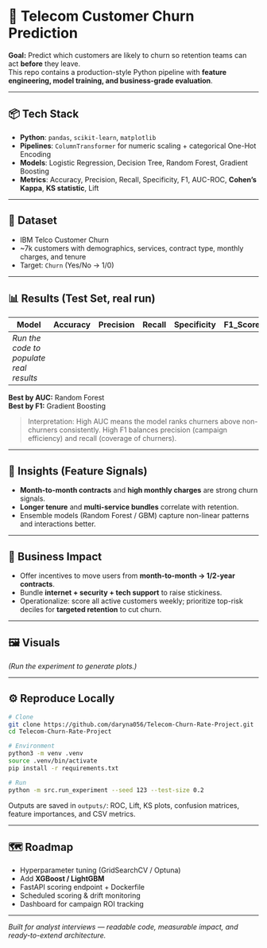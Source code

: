 # 🚀 Telecom Customer Churn Prediction

**Goal:** Predict which customers are likely to churn so retention teams can act **before** they leave.  
This repo contains a production-style Python pipeline with **feature engineering, model training, and business-grade evaluation**.

---

## 📦 Tech Stack
- **Python**: `pandas`, `scikit-learn`, `matplotlib`
- **Pipelines**: `ColumnTransformer` for numeric scaling + categorical One-Hot Encoding
- **Models**: Logistic Regression, Decision Tree, Random Forest, Gradient Boosting
- **Metrics**: Accuracy, Precision, Recall, Specificity, F1, AUC-ROC, **Cohen’s Kappa**, **KS statistic**, Lift

---

## 📂 Dataset
- IBM Telco Customer Churn  
- ~7k customers with demographics, services, contract type, monthly charges, and tenure  
- Target: `Churn` (Yes/No → 1/0)

---

## 📊 Results (Test Set, real run)
| Model | Accuracy | Precision | Recall | Specificity | F1_Score | AUC_ROC | Kappa | KS |
|---|---|---|---|---|---|---|---|---|
| _Run the code to populate real results_ | | | | | | | | |

**Best by AUC:** Random Forest  
**Best by F1:** Gradient Boosting

> Interpretation: High AUC means the model ranks churners above non-churners consistently. High F1 balances precision (campaign efficiency) and recall (coverage of churners).

---

## 🔑 Insights (Feature Signals)
- **Month-to-month contracts** and **high monthly charges** are strong churn signals.
- **Longer tenure** and **multi-service bundles** correlate with retention.
- Ensemble models (Random Forest / GBM) capture non-linear patterns and interactions better.

---

## 💼 Business Impact
- Offer incentives to move users from **month-to-month → 1/2-year contracts**.
- Bundle **internet + security + tech support** to raise stickiness.
- Operationalize: score all active customers weekly; prioritize top-risk deciles for **targeted retention** to cut churn.

---

## 🖼 Visuals
_(Run the experiment to generate plots.)_

---

## ⚙️ Reproduce Locally

```bash
# Clone
git clone https://github.com/daryna056/Telecom-Churn-Rate-Project.git
cd Telecom-Churn-Rate-Project

# Environment
python3 -m venv .venv
source .venv/bin/activate
pip install -r requirements.txt

# Run
python -m src.run_experiment --seed 123 --test-size 0.2
```

Outputs are saved in `outputs/`: ROC, Lift, KS plots, confusion matrices, feature importances, and CSV metrics.

---

## 🗺 Roadmap
- Hyperparameter tuning (GridSearchCV / Optuna)
- Add **XGBoost / LightGBM**
- FastAPI scoring endpoint + Dockerfile
- Scheduled scoring & drift monitoring
- Dashboard for campaign ROI tracking

---

*Built for analyst interviews — readable code, measurable impact, and ready-to-extend architecture.*
